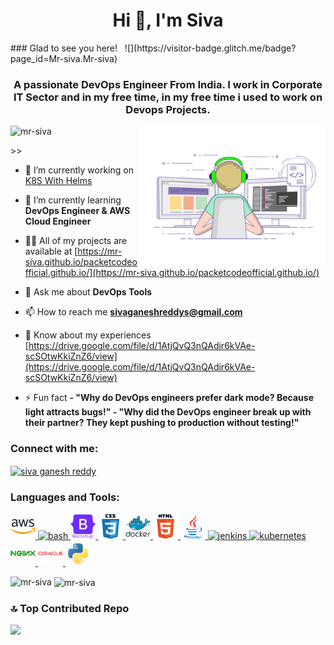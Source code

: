<h1 align="center">Hi 👋, I'm Siva</h1>
### Glad to see you here! &nbsp; ![](https://visitor-badge.glitch.me/badge?page_id=Mr-siva.Mr-siva)
<h3 align="center">A passionate DevOps Engineer From India. I work in Corporate IT Sector and in my free time, in my free time i used to work on Devops Projects.</h3>
<img align="right" alt="Coding" width="300" src="https://raw.githubusercontent.com/devSouvik/devSouvik/master/gif3.gif">
<p align="left"> <img src="https://komarev.com/ghpvc/?username=mr-siva&label=Profile%20views&color=0e75b6&style=flat" alt="mr-siva" /> </p>>>

- 🔭 I’m currently working on [K8S With Helms](https://github.com/Mr-siva/k8s-helm-aws-eks-terraform-githuactions)

- 🌱 I’m currently learning **DevOps Engineer & AWS Cloud Engineer**

- 👨‍💻 All of my projects are available at [https://mr-siva.github.io/packetcodeofficial.github.io/](https://mr-siva.github.io/packetcodeofficial.github.io/)

- 💬 Ask me about **DevOps Tools**

- 📫 How to reach me **sivaganeshreddys@gmail.com**

- 📄 Know about my experiences [https://drive.google.com/file/d/1AtjQvQ3nQAdir6kVAe-scSOtwKkiZnZ6/view](https://drive.google.com/file/d/1AtjQvQ3nQAdir6kVAe-scSOtwKkiZnZ6/view)

- ⚡ Fun fact **- "Why do DevOps engineers prefer dark mode? Because light attracts bugs!" - "Why did the DevOps engineer break up with their partner? They kept pushing to production without testing!"**

<h3 align="left">Connect with me:</h3>
<p align="left">
<a href="https://linkedin.com/in/siva ganesh reddy" target="blank"><img align="center" src="https://www.linkedin.com/in/siva-ganesh-reddy-21a2a6204/" alt="siva ganesh reddy" height="30" width="40" /></a>
</p>

<h3 align="left">Languages and Tools:</h3>
<p align="left"> <a href="https://aws.amazon.com" target="_blank" rel="noreferrer"> <img src="https://raw.githubusercontent.com/devicons/devicon/master/icons/amazonwebservices/amazonwebservices-original-wordmark.svg" alt="aws" width="40" height="40"/> </a> <a href="https://www.gnu.org/software/bash/" target="_blank" rel="noreferrer"> <img src="https://www.vectorlogo.zone/logos/gnu_bash/gnu_bash-icon.svg" alt="bash" width="40" height="40"/> </a> <a href="https://getbootstrap.com" target="_blank" rel="noreferrer"> <img src="https://raw.githubusercontent.com/devicons/devicon/master/icons/bootstrap/bootstrap-plain-wordmark.svg" alt="bootstrap" width="40" height="40"/> </a> <a href="https://www.w3schools.com/css/" target="_blank" rel="noreferrer"> <img src="https://raw.githubusercontent.com/devicons/devicon/master/icons/css3/css3-original-wordmark.svg" alt="css3" width="40" height="40"/> </a> <a href="https://www.docker.com/" target="_blank" rel="noreferrer"> <img src="https://raw.githubusercontent.com/devicons/devicon/master/icons/docker/docker-original-wordmark.svg" alt="docker" width="40" height="40"/> </a> <a href="https://www.w3.org/html/" target="_blank" rel="noreferrer"> <img src="https://raw.githubusercontent.com/devicons/devicon/master/icons/html5/html5-original-wordmark.svg" alt="html5" width="40" height="40"/> </a> <a href="https://www.java.com" target="_blank" rel="noreferrer"> <img src="https://raw.githubusercontent.com/devicons/devicon/master/icons/java/java-original.svg" alt="java" width="40" height="40"/> </a> <a href="https://www.jenkins.io" target="_blank" rel="noreferrer"> <img src="https://www.vectorlogo.zone/logos/jenkins/jenkins-icon.svg" alt="jenkins" width="40" height="40"/> </a> <a href="https://kubernetes.io" target="_blank" rel="noreferrer"> <img src="https://www.vectorlogo.zone/logos/kubernetes/kubernetes-icon.svg" alt="kubernetes" width="40" height="40"/> </a> <a href="https://www.nginx.com" target="_blank" rel="noreferrer"> <img src="https://raw.githubusercontent.com/devicons/devicon/master/icons/nginx/nginx-original.svg" alt="nginx" width="40" height="40"/> </a> <a href="https://www.oracle.com/" target="_blank" rel="noreferrer"> <img src="https://raw.githubusercontent.com/devicons/devicon/master/icons/oracle/oracle-original.svg" alt="oracle" width="40" height="40"/> </a> <a href="https://www.python.org" target="_blank" rel="noreferrer"> <img src="https://raw.githubusercontent.com/devicons/devicon/master/icons/python/python-original.svg" alt="python" width="40" height="40"/> </a> </p>

<p><img align="left" src="https://github-readme-stats.vercel.app/api/top-langs?username=mr-siva&show_icons=true&locale=en&layout=compact" alt="mr-siva" /></p>

<p>&nbsp;<img align="center" src="https://github-readme-stats.vercel.app/api?username=mr-siva&show_icons=true&locale=en" alt="mr-siva" /></p>

### 🔝 Top Contributed Repo
![](https://github-contributor-stats.vercel.app/api?username=Mr-siva&limit=5&theme=flat&combine_all_yearly_contributions=true)
